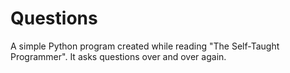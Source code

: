 # Questions
A simple Python program created while reading "The Self-Taught Programmer". It asks questions over and over again.
